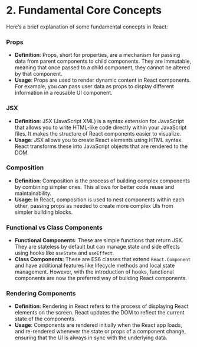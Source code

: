 # 2. Fundamental Core Concepts

Here’s a brief explanation of some fundamental concepts in React:

### **Props**
- **Definition**: Props, short for properties, are a mechanism for passing data from parent components to child components. They are immutable, meaning that once passed to a child component, they cannot be altered by that component.
- **Usage**: Props are used to render dynamic content in React components. For example, you can pass user data as props to display different information in a reusable UI component.

### **JSX**
- **Definition**: JSX (JavaScript XML) is a syntax extension for JavaScript that allows you to write HTML-like code directly within your JavaScript files. It makes the structure of React components easier to visualize.
- **Usage**: JSX allows you to create React elements using HTML syntax. React transforms these into JavaScript objects that are rendered to the DOM.

### **Composition**
- **Definition**: Composition is the process of building complex components by combining simpler ones. This allows for better code reuse and maintainability.
- **Usage**: In React, composition is used to nest components within each other, passing props as needed to create more complex UIs from simpler building blocks.

### **Functional vs Class Components**
- **Functional Components**: These are simple functions that return JSX. They are stateless by default but can manage state and side effects using hooks like `useState` and `useEffect`.
- **Class Components**: These are ES6 classes that extend `React.Component` and have additional features like lifecycle methods and local state management. However, with the introduction of hooks, functional components are now the preferred way of building React components.

### **Rendering Components**
- **Definition**: Rendering in React refers to the process of displaying React elements on the screen. React updates the DOM to reflect the current state of the components.
- **Usage**: Components are rendered initially when the React app loads, and re-rendered whenever the state or props of a component change, ensuring that the UI is always in sync with the underlying data.
